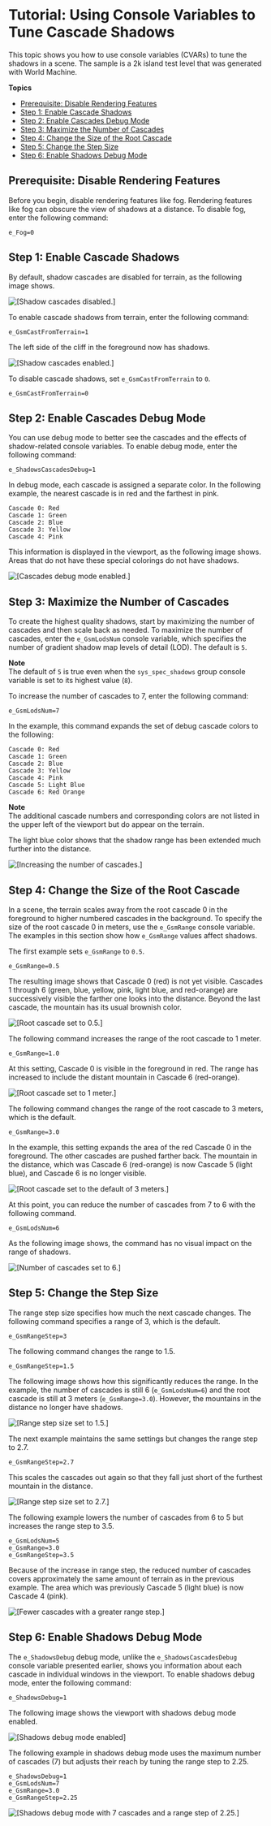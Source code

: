 # Tutorial: Using Console Variables to Tune Cascade Shadows<a name="rendering-graphics-shadows-tuning"></a>

This topic shows you how to use console variables \(CVARs\) to tune the shadows in a scene\. The sample is a 2k island test level that was generated with World Machine\.

**Topics**
+ [Prerequisite: Disable Rendering Features](#rendering-graphics-shadows-tuning-disable-rendering-features)
+ [Step 1: Enable Cascade Shadows](#rendering-graphics-shadows-tuning-enable-cascade-shadows)
+ [Step 2: Enable Cascades Debug Mode](#rendering-graphics-shadows-tuning-enable-cascades-debug-mode)
+ [Step 3: Maximize the Number of Cascades](#rendering-graphics-shadows-tuning-maximize-the-number-of-cascades)
+ [Step 4: Change the Size of the Root Cascade](#rendering-graphics-shadows-tuning-change-the-size-of-the-root-cascade)
+ [Step 5: Change the Step Size](#rendering-graphics-shadows-tuning-change-the-step-size)
+ [Step 6: Enable Shadows Debug Mode](#rendering-graphics-shadows-tuning-enable-shadows-debug-mode)

## Prerequisite: Disable Rendering Features<a name="rendering-graphics-shadows-tuning-disable-rendering-features"></a>

Before you begin, disable rendering features like fog\. Rendering features like fog can obscure the view of shadows at a distance\. To disable fog, enter the following command:

```
e_Fog=0
```

## Step 1: Enable Cascade Shadows<a name="rendering-graphics-shadows-tuning-enable-cascade-shadows"></a>

By default, shadow cascades are disabled for terrain, as the following image shows\.

![\[Shadow cascades disabled.\]](http://docs.aws.amazon.com/lumberyard/latest/userguide/images/rendering-graphics-shadows-tuning-1.png)

To enable cascade shadows from terrain, enter the following command:

```
e_GsmCastFromTerrain=1
```

The left side of the cliff in the foreground now has shadows\.

![\[Shadow cascades enabled.\]](http://docs.aws.amazon.com/lumberyard/latest/userguide/images/rendering-graphics-shadows-tuning-2.png)

To disable cascade shadows, set `e_GsmCastFromTerrain` to `0`\.

```
e_GsmCastFromTerrain=0
```

## Step 2: Enable Cascades Debug Mode<a name="rendering-graphics-shadows-tuning-enable-cascades-debug-mode"></a>

You can use debug mode to better see the cascades and the effects of shadow\-related console variables\. To enable debug mode, enter the following command:

```
e_ShadowsCascadesDebug=1
```

In debug mode, each cascade is assigned a separate color\. In the following example, the nearest cascade is in red and the farthest in pink\.

```
Cascade 0: Red
Cascade 1: Green
Cascade 2: Blue
Cascade 3: Yellow
Cascade 4: Pink
```

This information is displayed in the viewport, as the following image shows\. Areas that do not have these special colorings do not have shadows\.

![\[Cascades debug mode enabled.\]](http://docs.aws.amazon.com/lumberyard/latest/userguide/images/rendering-graphics-shadows-tuning-3.png)

## Step 3: Maximize the Number of Cascades<a name="rendering-graphics-shadows-tuning-maximize-the-number-of-cascades"></a>

To create the highest quality shadows, start by maximizing the number of cascades and then scale back as needed\. To maximize the number of cascades, enter the `e_GsmLodsNum` console variable, which specifies the number of gradient shadow map levels of detail \(LOD\)\. The default is `5`\.

**Note**  
The default of `5` is true even when the `sys_spec_shadows` group console variable is set to its highest value \(`8`\)\.

To increase the number of cascades to 7, enter the following command:

```
e_GsmLodsNum=7
```

In the example, this command expands the set of debug cascade colors to the following:

```
Cascade 0: Red
Cascade 1: Green
Cascade 2: Blue
Cascade 3: Yellow
Cascade 4: Pink
Cascade 5: Light Blue
Cascade 6: Red Orange
```

**Note**  
The additional cascade numbers and corresponding colors are not listed in the upper left of the viewport but do appear on the terrain\.

The light blue color shows that the shadow range has been extended much further into the distance\.

![\[Increasing the number of cascades.\]](http://docs.aws.amazon.com/lumberyard/latest/userguide/images/rendering-graphics-shadows-tuning-4.png)

## Step 4: Change the Size of the Root Cascade<a name="rendering-graphics-shadows-tuning-change-the-size-of-the-root-cascade"></a>

In a scene, the terrain scales away from the root cascade 0 in the foreground to higher numbered cascades in the background\. To specify the size of the root cascade 0 in meters, use the `e_GsmRange` console variable\. The examples in this section show how `e_GsmRange` values affect shadows\.

The first example sets `e_GsmRange` to `0.5`\.

```
e_GsmRange=0.5
```

The resulting image shows that Cascade 0 \(red\) is not yet visible\. Cascades 1 through 6 \(green, blue, yellow, pink, light blue, and red\-orange\) are successively visible the farther one looks into the distance\. Beyond the last cascade, the mountain has its usual brownish color\.

![\[Root cascade set to 0.5.\]](http://docs.aws.amazon.com/lumberyard/latest/userguide/images/rendering-graphics-shadows-tuning-5.png)

The following command increases the range of the root cascade to 1 meter\.

```
e_GsmRange=1.0
```

At this setting, Cascade 0 is visible in the foreground in red\. The range has increased to include the distant mountain in Cascade 6 \(red\-orange\)\.

![\[Root cascade set to 1 meter.\]](http://docs.aws.amazon.com/lumberyard/latest/userguide/images/rendering-graphics-shadows-tuning-6.png)

The following command changes the range of the root cascade to 3 meters, which is the default\.

```
e_GsmRange=3.0
```

In the example, this setting expands the area of the red Cascade 0 in the foreground\. The other cascades are pushed farther back\. The mountain in the distance, which was Cascade 6 \(red\-orange\) is now Cascade 5 \(light blue\), and Cascade 6 is no longer visible\.

![\[Root cascade set to the default of 3 meters.\]](http://docs.aws.amazon.com/lumberyard/latest/userguide/images/rendering-graphics-shadows-tuning-7.png)

At this point, you can reduce the number of cascades from 7 to 6 with the following command\.

```
e_GsmLodsNum=6
```

As the following image shows, the command has no visual impact on the range of shadows\.

![\[Number of cascades set to 6.\]](http://docs.aws.amazon.com/lumberyard/latest/userguide/images/rendering-graphics-shadows-tuning-7.png)

## Step 5: Change the Step Size<a name="rendering-graphics-shadows-tuning-change-the-step-size"></a>

The range step size specifies how much the next cascade changes\. The following command specifies a range of 3, which is the default\.

```
e_GsmRangeStep=3
```

The following command changes the range to 1\.5\.

```
e_GsmRangeStep=1.5
```

The following image shows how this significantly reduces the range\. In the example, the number of cascades is still 6 \(`e_GsmLodsNum=6`\) and the root cascade is still at 3 meters \(`e_GsmRange=3.0`\)\. However, the mountains in the distance no longer have shadows\.

![\[Range step size set to 1.5.\]](http://docs.aws.amazon.com/lumberyard/latest/userguide/images/rendering-graphics-shadows-tuning-8.png)

The next example maintains the same settings but changes the range step to 2\.7\.

```
e_GsmRangeStep=2.7
```

This scales the cascades out again so that they fall just short of the furthest mountain in the distance\.

![\[Range step size set to 2.7.\]](http://docs.aws.amazon.com/lumberyard/latest/userguide/images/rendering-graphics-shadows-tuning-9.png)

The following example lowers the number of cascades from 6 to 5 but increases the range step to 3\.5\.

```
e_GsmLodsNum=5
e_GsmRange=3.0
e_GsmRangeStep=3.5
```

Because of the increase in range step, the reduced number of cascades covers approximately the same amount of terrain as in the previous example\. The area which was previously Cascade 5 \(light blue\) is now Cascade 4 \(pink\)\.

![\[Fewer cascades with a greater range step.\]](http://docs.aws.amazon.com/lumberyard/latest/userguide/images/rendering-graphics-shadows-tuning-10.png)

## Step 6: Enable Shadows Debug Mode<a name="rendering-graphics-shadows-tuning-enable-shadows-debug-mode"></a>

The `e_ShadowsDebug` debug mode, unlike the `e_ShadowsCascadesDebug` console variable presented earlier, shows you information about each cascade in individual windows in the viewport\. To enable shadows debug mode, enter the following command:

```
e_ShadowsDebug=1
```

The following image shows the viewport with shadows debug mode enabled\.

![\[Shadows debug mode enabled\]](http://docs.aws.amazon.com/lumberyard/latest/userguide/images/rendering-graphics-shadows-tuning-11.png)

The following example in shadows debug mode uses the maximum number of cascades \(7\) but adjusts their reach by tuning the range step to 2\.25\.

```
e_ShadowsDebug=1
e_GsmLodsNum=7
e_GsmRange=3.0
e_GsmRangeStep=2.25
```

![\[Shadows debug mode with 7 cascades and a range step of 2.25.\]](http://docs.aws.amazon.com/lumberyard/latest/userguide/images/rendering-graphics-shadows-tuning-12.png)